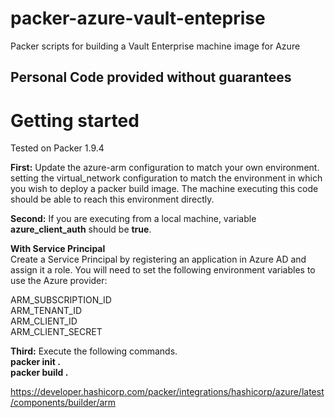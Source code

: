 # packer-azure-vault-enteprise
Packer scripts for building a Vault Enterprise machine image for Azure

## Personal Code provided without guarantees

# Getting started

Tested on Packer 1.9.4

**First:** Update the azure-arm configuration to match your own environment. setting the virtual_network configuration to match the environment in which you wish to deploy a packer build image. The machine executing this code should be able to reach this environment directly.  


**Second:** If you are executing from a local machine, variable **azure_client_auth** should be **true**.


**With Service Principal**  
Create a Service Principal by registering an application in Azure AD and assign it a role. You will need to set the following environment variables to use the Azure provider:

ARM_SUBSCRIPTION_ID  
ARM_TENANT_ID  
ARM_CLIENT_ID  
ARM_CLIENT_SECRET  

**Third:** Execute the following commands.  
**packer init .**  
**packer build .**  

https://developer.hashicorp.com/packer/integrations/hashicorp/azure/latest/components/builder/arm
